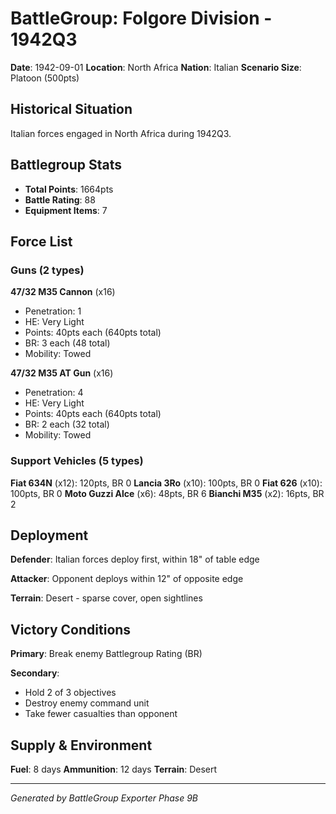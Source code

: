 # BattleGroup: Folgore Division - 1942Q3

**Date**: 1942-09-01
**Location**: North Africa
**Nation**: Italian
**Scenario Size**: Platoon (500pts)

## Historical Situation

Italian forces engaged in North Africa during 1942Q3.

## Battlegroup Stats

- **Total Points**: 1664pts
- **Battle Rating**: 88
- **Equipment Items**: 7

## Force List

### Guns (2 types)

**47/32 M35 Cannon** (x16)
- Penetration: 1
- HE: Very Light
- Points: 40pts each (640pts total)
- BR: 3 each (48 total)
- Mobility: Towed

**47/32 M35 AT Gun** (x16)
- Penetration: 4
- HE: Very Light
- Points: 40pts each (640pts total)
- BR: 2 each (32 total)
- Mobility: Towed

### Support Vehicles (5 types)

**Fiat 634N** (x12): 120pts, BR 0
**Lancia 3Ro** (x10): 100pts, BR 0
**Fiat 626** (x10): 100pts, BR 0
**Moto Guzzi Alce** (x6): 48pts, BR 6
**Bianchi M35** (x2): 16pts, BR 2

## Deployment

**Defender**: Italian forces deploy first, within 18" of table edge

**Attacker**: Opponent deploys within 12" of opposite edge

**Terrain**: Desert - sparse cover, open sightlines

## Victory Conditions

**Primary**: Break enemy Battlegroup Rating (BR)

**Secondary**:
- Hold 2 of 3 objectives
- Destroy enemy command unit
- Take fewer casualties than opponent

## Supply & Environment

**Fuel**: 8 days
**Ammunition**: 12 days
**Terrain**: Desert

---

*Generated by BattleGroup Exporter Phase 9B*
